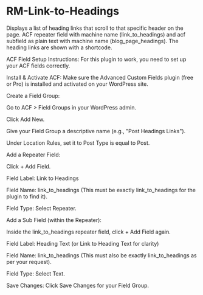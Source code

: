 # RM-Link-to-Headings
Displays a list of heading links that scroll to that specific header on the page. ACF repeater field with machine name (link_to_headings) and acf subfield as plain text with machine name (blog_page_headings). The heading links are shown with a shortcode.

ACF Field Setup Instructions:
For this plugin to work, you need to set up your ACF fields correctly.

Install & Activate ACF: Make sure the Advanced Custom Fields plugin (free or Pro) is installed and activated on your WordPress site.

Create a Field Group:

Go to ACF > Field Groups in your WordPress admin.

Click Add New.

Give your Field Group a descriptive name (e.g., "Post Headings Links").

Under Location Rules, set it to Post Type is equal to Post.

Add a Repeater Field:

Click + Add Field.

Field Label: Link to Headings

Field Name: link_to_headings (This must be exactly link_to_headings for the plugin to find it).

Field Type: Select Repeater.

Add a Sub Field (within the Repeater):

Inside the link_to_headings repeater field, click + Add Field again.

Field Label: Heading Text (or Link to Heading Text for clarity)

Field Name: link_to_headings (This must also be exactly link_to_headings as per your request).

Field Type: Select Text.

Save Changes: Click Save Changes for your Field Group.

